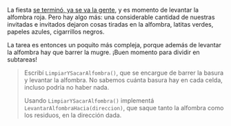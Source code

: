La fiesta [se terminó, ya se va la gente](https://www.youtube.com/watch?v=VLqa3ekhmgE), y es momento de levantar la alfombra roja. Pero hay algo más: una considerable cantidad de nuestras invitadas e invitados dejaron cosas tiradas en la alfombra, latitas verdes, papeles azules, cigarrillos negros.

La tarea es entonces un poquito más compleja, porque además de levantar la alfombra hay que barrer la mugre. ¡Buen momento para dividir en subtareas!

> Escribí `LimpiarYSacarAlfombra()`, que se encargue de barrer la basura y levantar la alfombra. No sabemos cuánta basura hay en cada celda, incluso podría no haber nada.
> 
> Usando `LimpiarYSacarAlfombra()` implementá `LevantarAlfombraHacia(direccion)`, que saque tanto la alfombra como los residuos, en la dirección dada.